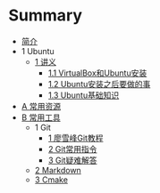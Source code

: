 # Summary

* [简介](README.md)
* 1 Ubuntu
    * [1 讲义](Markdown/Ubuntu/chapter1.md)
        * [1.1 VirtualBox和Ubuntu安装](Markdown/Ubuntu/chapter1-1.md)
        * [1.2 Ubuntu安装之后要做的事](Markdown/Ubuntu/chapter1-2.md)
        * [1.3 Ubuntu基础知识](Markdown/Ubuntu/chapter1-3.md)
* [A 常用资源](Markdown/Resource/README.md)
* [B 常用工具](Markdown/Tools/README.md)
    * 1 Git
        * [1 廖雪峰Git教程](Markdown/Tools/Git-1.md)
        * [2 Git常用指令](Markdown/Tools/Git-2.md)
        * [3 Git疑难解答](Markdown/Tools/Git-3.md)
    * [2 Markdown](Markdown/Tools/Markdown-1.md)
    * [3 Cmake](Markdown/Tools/Cmake-1.md)

